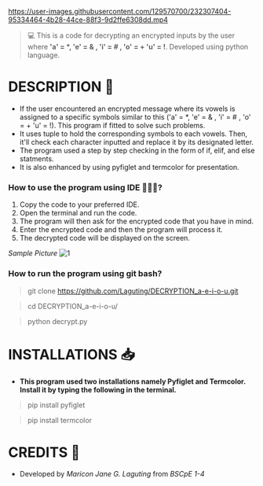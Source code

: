 https://user-images.githubusercontent.com/129570700/232307404-95334464-4b28-44ce-88f3-9d2ffe6308dd.mp4
>💻 This is a code for decrypting an encrypted inputs by the user where **'a' = *, 'e' = & , 'i' = # , 'o' = + 'u' = !**. Developed using python language.

# DESCRIPTION 📝
 - If the user encountered an encrypted message where its vowels is assigned to a specific symbols similar to this ('a' = *, 'e' = & , 'i' = # , 'o' = + 'u' = !). This program if fitted to solve such problems. 
 - It uses tuple to hold the corresponding symbols to each vowels. Then, it'll check each character inputted and replace it by its designated letter.
 - The program used a step by step checking in the form of if, elif, and else statments.
 - It is also enhanced by using pyfiglet and termcolor for presentation.
 
 ### How to use the program using IDE 👩🏽‍💻?
 1. Copy the code to your preferred IDE.
 2. Open the terminal and run the code.
 3. The program will then ask for the encrypted code that you have in mind.
 4. Enter the encrypted code and then the program will process it.
 5. The decrypted code will be displayed on the screen.
 
  *Sample Picture*
![1](https://user-images.githubusercontent.com/129570700/232307535-3285c7b1-0604-4b40-9894-3b4b54526f54.PNG) 
 
 ### How to run the program using git bash?
 > git clone https://github.com/Laguting/DECRYPTION_a-e-i-o-u.git
 
 > cd DECRYPTION_a-e-i-o-u/
 
 > python decrypt.py
 
 # INSTALLATIONS 📥
 - **This program used two installations namely Pyfiglet and Termcolor. Install it by typing the following in the terminal.**
> pip install pyfiglet

> pip install termcolor

 # CREDITS 👩
 - Developed by *Maricon Jane G. Laguting* from *BSCpE 1-4*
 
